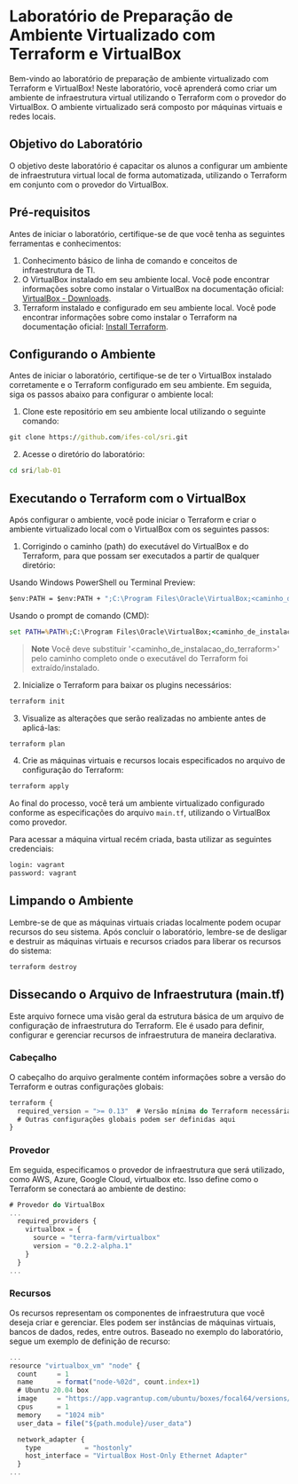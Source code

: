 # Laboratório de Preparação de Ambiente Virtualizado com Terraform e VirtualBox

Bem-vindo ao laboratório de preparação de ambiente virtualizado com Terraform e VirtualBox! Neste laboratório, você aprenderá como criar um ambiente de infraestrutura virtual utilizando o Terraform com o provedor do VirtualBox. O ambiente virtualizado será composto por máquinas virtuais e redes locais.

## Objetivo do Laboratório

O objetivo deste laboratório é capacitar os alunos a configurar um ambiente de infraestrutura virtual local de forma automatizada, utilizando o Terraform em conjunto com o provedor do VirtualBox.

## Pré-requisitos

Antes de iniciar o laboratório, certifique-se de que você tenha as seguintes ferramentas e conhecimentos:

1. Conhecimento básico de linha de comando e conceitos de infraestrutura de TI.
2. O VirtualBox instalado em seu ambiente local. Você pode encontrar informações sobre como instalar o VirtualBox na documentação oficial: [VirtualBox - Downloads](https://www.virtualbox.org/wiki/Downloads).
3. Terraform instalado e configurado em seu ambiente local. Você pode encontrar informações sobre como instalar o Terraform na documentação oficial: [Install Terraform](https://developer.hashicorp.com/terraform/downloads).

## Configurando o Ambiente

Antes de iniciar o laboratório, certifique-se de ter o VirtualBox instalado corretamente e o Terraform configurado em seu ambiente. Em seguida, siga os passos abaixo para configurar o ambiente local:

1. Clone este repositório em seu ambiente local utilizando o seguinte comando:

```cmd
git clone https://github.com/ifes-col/sri.git
```

2. Acesse o diretório do laboratório:
```cmd
cd sri/lab-01
```
## Executando o Terraform com o VirtualBox

Após configurar o ambiente, você pode iniciar o Terraform e criar o ambiente virtualizado local com o VirtualBox com os seguintes passos:

1. Corrigindo o caminho (path) do executável do VirtualBox e do Terraform, para que possam ser executados a partir de qualquer diretório:

Usando Windows PowerShell ou Terminal Preview:
```cmd
$env:PATH = $env:PATH + ";C:\Program Files\Oracle\VirtualBox;<caminho_de_instalacao_do_terraform>;"
```

Usando o prompt de comando (CMD):
```cmd
set PATH=%PATH%;C:\Program Files\Oracle\VirtualBox;<caminho_de_instalacao_do_terraform>;
```

> **Note**
> Você deve substituir '<caminho_de_instalacao_do_terraform>' pelo caminho completo onde o executável do Terraform foi extraído/instalado.

2. Inicialize o Terraform para baixar os plugins necessários:

```cmd
terraform init
```

3. Visualize as alterações que serão realizadas no ambiente antes de aplicá-las:

```cmd
terraform plan
```

4. Crie as máquinas virtuais e recursos locais especificados no arquivo de configuração do Terraform:
```cmd
terraform apply
```

Ao final do processo, você terá um ambiente virtualizado configurado conforme as especificações do arquivo `main.tf`, utilizando o VirtualBox como provedor. 

Para acessar a máquina virtual recém criada, basta utilizar as seguintes credenciais:
```cmd
login: vagrant
password: vagrant
```

## Limpando o Ambiente

Lembre-se de que as máquinas virtuais criadas localmente podem ocupar recursos do seu sistema. Após concluir o laboratório, lembre-se de desligar e destruir as máquinas virtuais e recursos criados para liberar os recursos do sistema:

```cmd
terraform destroy
```

## Dissecando o Arquivo de Infraestrutura (main.tf)

Este arquivo fornece uma visão geral da estrutura básica de um arquivo de configuração de infraestrutura do Terraform. Ele é usado para definir, configurar e gerenciar recursos de infraestrutura de maneira declarativa.

### Cabeçalho

O cabeçalho do arquivo geralmente contém informações sobre a versão do Terraform e outras configurações globais:

```js
terraform {
  required_version = ">= 0.13"  # Versão mínima do Terraform necessária
  # Outras configurações globais podem ser definidas aqui
}
```

### Provedor

Em seguida, especificamos o provedor de infraestrutura que será utilizado, como AWS, Azure, Google Cloud, virtualbox etc. Isso define como o Terraform se conectará ao ambiente de destino:

```js
# Provedor do VirtualBox
...
  required_providers {
    virtualbox = {
      source = "terra-farm/virtualbox"
      version = "0.2.2-alpha.1"
    }
  }
...
```

### Recursos

Os recursos representam os componentes de infraestrutura que você deseja criar e gerenciar. Eles podem ser instâncias de máquinas virtuais, bancos de dados, redes, entre outros. Baseado no exemplo do laboratório, segue um exemplo de definição de recurso:

```js
...
resource "virtualbox_vm" "node" {
  count     = 1
  name      = format("node-%02d", count.index+1)
  # Ubuntu 20.04 box
  image     = "https://app.vagrantup.com/ubuntu/boxes/focal64/versions/20230803.0.0/providers/virtualbox.box"
  cpus      = 1
  memory    = "1024 mib"
  user_data = file("${path.module}/user_data")

  network_adapter {
    type           = "hostonly"
    host_interface = "VirtualBox Host-Only Ethernet Adapter"
  }
...
```
